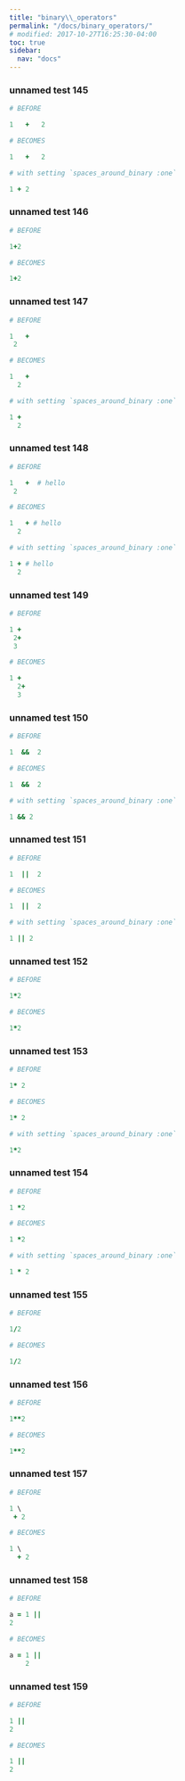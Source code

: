 ```yaml
---
title: "binary\\_operators"
permalink: "/docs/binary_operators/"
# modified: 2017-10-27T16:25:30-04:00
toc: true
sidebar:
  nav: "docs"
---
```

### unnamed test 145
```ruby
# BEFORE

1   +   2

```
```ruby
# BECOMES

1   +   2

```
```ruby
# with setting `spaces_around_binary :one`

1 + 2
```
### unnamed test 146
```ruby
# BEFORE

1+2

```
```ruby
# BECOMES

1+2

```
### unnamed test 147
```ruby
# BEFORE

1   +  
 2

```
```ruby
# BECOMES

1   +
  2

```
```ruby
# with setting `spaces_around_binary :one`

1 +
  2
```
### unnamed test 148
```ruby
# BEFORE

1   +  # hello 
 2

```
```ruby
# BECOMES

1   + # hello
  2

```
```ruby
# with setting `spaces_around_binary :one`

1 + # hello
  2
```
### unnamed test 149
```ruby
# BEFORE

1 +
 2+
 3

```
```ruby
# BECOMES

1 +
  2+
  3

```
### unnamed test 150
```ruby
# BEFORE

1  &&  2

```
```ruby
# BECOMES

1  &&  2

```
```ruby
# with setting `spaces_around_binary :one`

1 && 2
```
### unnamed test 151
```ruby
# BEFORE

1  ||  2

```
```ruby
# BECOMES

1  ||  2

```
```ruby
# with setting `spaces_around_binary :one`

1 || 2
```
### unnamed test 152
```ruby
# BEFORE

1*2

```
```ruby
# BECOMES

1*2

```
### unnamed test 153
```ruby
# BEFORE

1* 2

```
```ruby
# BECOMES

1* 2

```
```ruby
# with setting `spaces_around_binary :one`

1*2
```
### unnamed test 154
```ruby
# BEFORE

1 *2

```
```ruby
# BECOMES

1 *2

```
```ruby
# with setting `spaces_around_binary :one`

1 * 2
```
### unnamed test 155
```ruby
# BEFORE

1/2

```
```ruby
# BECOMES

1/2

```
### unnamed test 156
```ruby
# BEFORE

1**2

```
```ruby
# BECOMES

1**2

```
### unnamed test 157
```ruby
# BEFORE

1 \
 + 2

```
```ruby
# BECOMES

1 \
  + 2

```
### unnamed test 158
```ruby
# BEFORE

a = 1 ||
2

```
```ruby
# BECOMES

a = 1 ||
    2

```
### unnamed test 159
```ruby
# BEFORE

1 ||
2

```
```ruby
# BECOMES

1 ||
2
```

